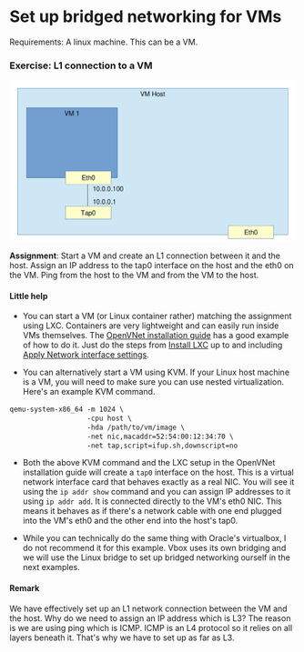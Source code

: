 # Set up bridged networking for VMs

Requirements: A linux machine. This can be a VM.

### Exercise: L1 connection to a VM

![L1 connection between host and VM](images/02_VM_L1.png)

**Assignment**: Start a VM and create an L1 connection between it and the host. Assign an IP address to the tap0 interface on the host and the eth0 on the VM. Ping from the host to the VM and from the VM to the host.

#### Little help

* You can start a VM (or Linux container rather) matching the assignment using LXC. Containers are very lightweight and can easily run inside VMs themselves. The [OpenVNet installation guide](http://openvnet.org/installation/#install-lxc) has a good example of how to do it. Just do the steps from [Install LXC](http://openvnet.org/installation/#install-lxc) up to and including [Apply Network interface settings](http://openvnet.org/installation/#apply-network-interface-settings).

* You can alternatively start a VM using KVM. If your Linux host machine is a VM, you will need to make sure you can use nested virtualization. Here's an example KVM command.

```
qemu-system-x86_64 -m 1024 \
                   -cpu host \
                   -hda /path/to/vm/image \
                   -net nic,macaddr=52:54:00:12:34:70 \
                   -net tap,script=ifup.sh,downscript=no
```

* Both the above KVM command and the LXC setup in the OpenVNet installation guide will create a `tap0` interface on the host. This is a virtual network interface card that behaves exactly as a real NIC. You will see it using the `ip addr show` command and you can assign IP addresses to it using `ip addr add`. It is connected directly to the VM's eth0 NIC. This means it behaves as if there's a network cable with one end plugged into the VM's eth0 and the other end into the host's tap0.

* While you can technically do the same thing with Oracle's virtualbox, I do not recommend it for this example. Vbox uses its own bridging and we will use the Linux bridge to set up bridged networking ourself in the next examples.

#### Remark

We have effectively set up an L1 network connection between the VM and the host. Why do we need to assign an IP address which is L3? The reason is we are using ping which is ICMP. ICMP is an L4 protocol so it relies on all layers beneath it. That's why we have to set up as far as L3.
